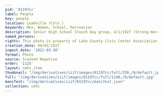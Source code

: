 ```yaml
---
pid: '01197cc'
label: People
key: people
location: Leadville (Colo.)
keywords: Men, Women, School, Recreation
description: Senior High School Slouch Day group, 4/1/1927 (Strong-Harrington collection)
named_persons: 
rights: This photo is property of Lake County Civic Center Association.
creation_date: 04/01/1927
ingest_date: '2021-03-30'
format: Photo
source: Scanned Negative
order: '1125'
layout: cmhc_item
thumbnail: "/img/derivatives/iiif/images/01197cc/full/250,/0/default.jpg"
full: "/img/derivatives/iiif/images/01197cc/full/1140,/0/default.jpg"
manifest: "/img/derivatives/iiif/01197cc/manifest.json"
collection: cmhc
---
```

